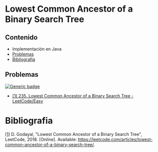 # Lowest Common Ancestor of a Binary Search Tree

## Contenido
* Implementación en Java
* [Problemas](#problemas)
* [Bibliografia](#bibliografia)

## Problemas

[![Generic badge](https://img.shields.io/badge/LeetCode-Easy-green.svg)](https://leetcode.com/problemset/algorithms/)

* [[1] 235. Lowest Common Ancestor of a Binary Search Tree - LeetCode/Easy](https://leetcode.com/problems/lowest-common-ancestor-of-a-binary-search-tree/)

# Bibliografia

[[1]](https://leetcode.com/articles/lowest-common-ancestor-of-a-binary-search-tree/) D. Godayal, "Lowest Common Ancestor of a Binary Search Tree", LeetCode, 2018. [Online]. Available: https://leetcode.com/articles/lowest-common-ancestor-of-a-binary-search-tree/.